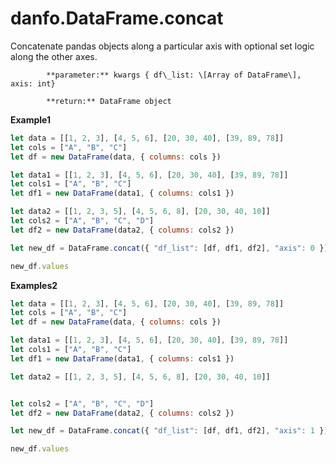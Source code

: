 # danfo.DataFrame.concat

Concatenate pandas objects along a particular axis with optional set logic along the other axes.

            **parameter:** kwargs { df\_list: \[Array of DataFrame\], axis: int}

            **return:** DataFrame object

**Example1**

```javascript
let data = [[1, 2, 3], [4, 5, 6], [20, 30, 40], [39, 89, 78]]
let cols = ["A", "B", "C"]
let df = new DataFrame(data, { columns: cols })

let data1 = [[1, 2, 3], [4, 5, 6], [20, 30, 40], [39, 89, 78]]
let cols1 = ["A", "B", "C"]
let df1 = new DataFrame(data1, { columns: cols1 })

let data2 = [[1, 2, 3, 5], [4, 5, 6, 8], [20, 30, 40, 10]]
let cols2 = ["A", "B", "C", "D"]
let df2 = new DataFrame(data2, { columns: cols2 })

let new_df = DataFrame.concat({ "df_list": [df, df1, df2], "axis": 0 })

new_df.values
```

**Examples2**

```javascript
let data = [[1, 2, 3], [4, 5, 6], [20, 30, 40], [39, 89, 78]]
let cols = ["A", "B", "C"]
let df = new DataFrame(data, { columns: cols })

let data1 = [[1, 2, 3], [4, 5, 6], [20, 30, 40], [39, 89, 78]]
let cols1 = ["A", "B", "C"]
let df1 = new DataFrame(data1, { columns: cols1 })

let data2 = [[1, 2, 3, 5], [4, 5, 6, 8], [20, 30, 40, 10]]


let cols2 = ["A", "B", "C", "D"]
let df2 = new DataFrame(data2, { columns: cols2 })

let new_df = DataFrame.concat({ "df_list": [df, df1, df2], "axis": 1 })

new_df.values
```

